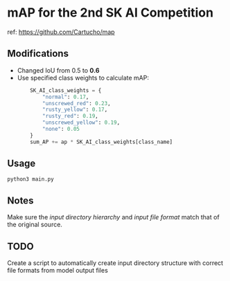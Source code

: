 # mAP for the 2nd SK AI Competition

ref: https://github.com/Cartucho/map

## Modifications

* Changed IoU from 0.5 to **0.6**
* Use specified class weights to calculate mAP:
    ```python
        SK_AI_class_weights = {
            "normal": 0.17,
            "unscrewed_red": 0.23,
            "rusty_yellow": 0.17,
            "rusty_red": 0.19,
            "unscrewed_yellow": 0.19,
            "none": 0.05
        }
        sum_AP += ap * SK_AI_class_weights[class_name]
    ```

## Usage

```
python3 main.py
```

## Notes

Make sure the *input directory hierarchy* and *input file format* match that of the original source.

## TODO

Create a script to automatically create input directory structure with correct file formats from model output files